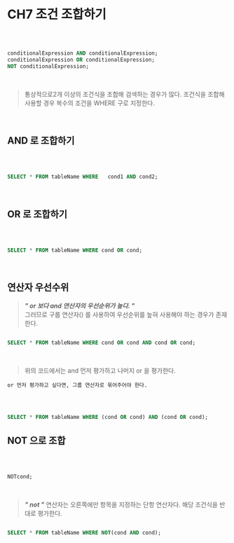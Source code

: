 # CH7 조건 조합하기

<br />

```sql

conditionalExpression AND conditionalExpression;
conditionalExpression OR conditionalExpression;
NOT conditionalExpression;

```
<br />

> 통상적으로2개 이상의 조건식을 조합해 검색하는 경우가 많다. 
	조건식을 조합해 사용할 경우 복수의 조건을 WHERE 구로 지정한다.
>

<br />

## AND 로 조합하기

<br />

```sql

SELECT * FROM tableName WHERE	cond1 AND cond2;

```

<br />


## OR 로 조합하기

<br />

```sql

SELECT * FROM tableName WHERE cond OR cond;

```

<br />

## 연산자 우선수위

> ***" or 보다 and 연산자의 우선순위가 높다. "***   
	그러므로 구룹 연산자() 를 사용하여 우선순위를 높혀 사용해야 하는 경우가 존재한다.
>

```sql

SELECT * FROM tableName WHERE cond OR cond AND cond OR cond;

```

<br />

> 위의 코드에서는 and 먼저 평가하고 나머지 or 을 평가한다.   

	or 먼저 평가하고 싶다면, 그룹 연산자로 묶어주어야 한다.
>

<br />

```sql

SELECT * FROM tableName WHERE (cond OR cond) AND (cond OR cond);

```

## NOT 으로 조합

<br />

```sql

NOTcond;


```

<br />

> ***" not "*** 연산자는 오른쪽에만 항목을 지정하는 단항 연산자다. 해당 조건식을 반대로 평가한다.
>

```sql

SELECT * FROM tableName WHERE NOT(cond AND cond);

```

